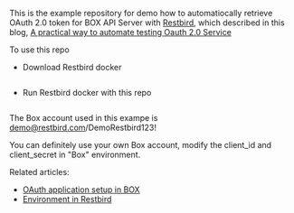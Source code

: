 This is the example repository for demo how to automatiocally retrieve OAuth 2.0 token for BOX API Server with [Restbird](https://restbird.org), which described in this blog, [A practical way to automate testing Oauth 2.0 Service](https://restbird.org/blog/2018/09/01/automate-testing-oauth2.html)

To use this repo
* Download Restbird docker
~~~
~~~

* Run Restbird docker with this repo 
~~~
~~~

The Box account used in this exampe is demo@restbird.com/DemoRestbird123!

You can definitely use your own Box account, modify the client_id and client_secret in "Box" environment.

Related articles:

* [OAuth application setup in BOX](https://developer.box.com/docs/setting-up-an-oauth-app)
* [Environment in Restbird](https://restbird.org/docs/rest.html#environment-vaaribles)
